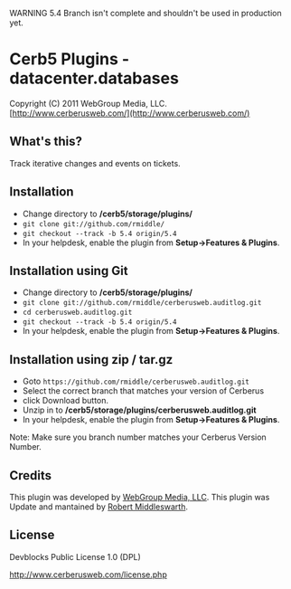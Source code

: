 WARNING 5.4 Branch isn't complete and shouldn't be used in production yet.

Cerb5 Plugins - datacenter.databases
===========================================
Copyright (C) 2011 WebGroup Media, LLC.  
[http://www.cerberusweb.com/](http://www.cerberusweb.com/)  

What's this?
------------
Track iterative changes and events on tickets.

Installation
------------
* Change directory to **/cerb5/storage/plugins/**
* `git clone git://github.com/rmiddle/`
* `git checkout --track -b 5.4 origin/5.4`
* In your helpdesk, enable the plugin from **Setup->Features & Plugins**.

Installation using Git
------------
* Change directory to **/cerb5/storage/plugins/**
* `git clone git://github.com/rmiddle/cerberusweb.auditlog.git`
* `cd cerberusweb.auditlog.git`
* `git checkout --track -b 5.4 origin/5.4`
* In your helpdesk, enable the plugin from **Setup->Features & Plugins**.

Installation using zip / tar.gz
------------
* Goto `https://github.com/rmiddle/cerberusweb.auditlog.git`
* Select the correct branch that matches your version of Cerberus
* click Download button.
* Unzip in to **/cerb5/storage/plugins/cerberusweb.auditlog.git**
* In your helpdesk, enable the plugin from **Setup->Features & Plugins**.

Note: Make sure you branch number matches your Cerberus Version Number.

Credits
-------
This plugin was developed by [WebGroup Media, LLC](http://www.cerberusweb.com/).
This plugin was Update and mantained by [Robert Middleswarth](http://www.cerb5blog.com/).


License
-------
Devblocks Public License 1.0 (DPL)

http://www.cerberusweb.com/license.php
